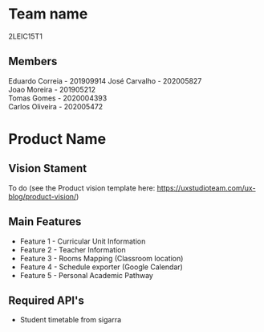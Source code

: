 # Team name
2LEIC15T1

## Members
Eduardo Correia - 201909914 
José Carvalho - 202005827         
Joao Moreira - 201905212         
Tomas Gomes - 2020004393       
Carlos Oliveira - 202005472   

# Product Name

## Vision Stament
To do (see the Product vision template here: https://uxstudioteam.com/ux-blog/product-vision/)

## Main Features
 - Feature 1 - Curricular Unit Information
 - Feature 2 - Teacher Information
 - Feature 3 - Rooms Mapping (Classroom location)
 - Feature 4 - Schedule exporter (Google Calendar)
 - Feature 5 - Personal Academic Pathway

## Required API's
- Student timetable from sigarra
